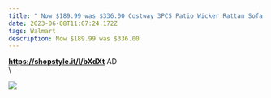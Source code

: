 ```yaml
---
title: " Now $189.99 was $336.00 Costway 3PCS Patio Wicker Rattan Sofa Set Walmart"
date: 2023-06-08T11:07:24.172Z
tags: Walmart
description: Now $189.99 was $336.00
---
```

**https://shopstyle.it/l/bXdXt**
AD\
\

<!--StartFragment-->

![](https://i5.walmartimages.com/asr/ee866a54-d36d-4d8c-adf1-4beb6326b09d.b451c2e2c67e3a309305f10a53198d0b.jpeg?odnHeight=612&odnWidth=612&odnBg=FFFFFF)

<!--EndFragment-->